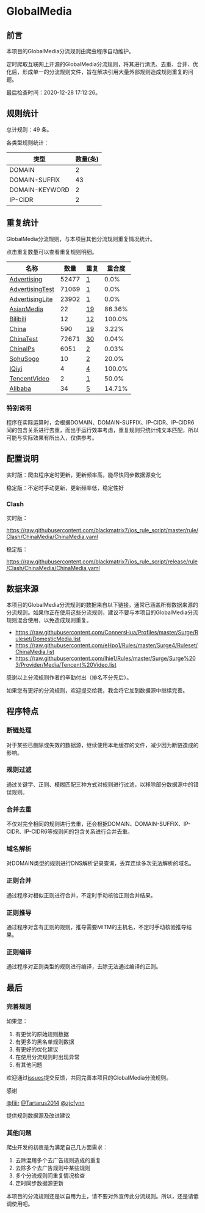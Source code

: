 # GlobalMedia

## 前言

本项目的GlobalMedia分流规则由爬虫程序自动维护。

定时爬取互联网上开源的GlobalMedia分流规则，将其进行清洗、去重、合并、优化后，形成单一的分流规则文件，旨在解决引用大量外部规则造成规则重复的问题。




最后检查时间：2020-12-28 17:12:26。

## 规则统计

总计规则：49 条。

各类型规则统计：

| 类型 | 数量(条) |
| ---- | ---- |
| DOMAIN | 2 |
| DOMAIN-SUFFIX | 43 |
| DOMAIN-KEYWORD | 2 |
| IP-CIDR | 2 |
## 重复统计

GlobalMedia分流规则，与本项目其他分流规则重复情况统计。

点击重复数量可以查看重复规则明细。

| 名称 | 数量 | 重复 | 重合度 |
| ---- | ---- | ---- | ------ |
|  [Advertising](https://github.com/blackmatrix7/ios_rule_script/tree/master/rule/Clash/Advertising)    | 52477   | [1](https://raw.githubusercontent.com/blackmatrix7/ios_rule_script/master/rule/Clash/ChinaMedia/Repeat.list)   |   0.0% |
|  [AdvertisingTest](https://github.com/blackmatrix7/ios_rule_script/tree/master/rule/Clash/AdvertisingTest)    | 71069   | [1](https://raw.githubusercontent.com/blackmatrix7/ios_rule_script/master/rule/Clash/ChinaMedia/Repeat.list)   |   0.0% |
|  [AdvertisingLite](https://github.com/blackmatrix7/ios_rule_script/tree/master/rule/Clash/AdvertisingLite)    | 23902   | [1](https://raw.githubusercontent.com/blackmatrix7/ios_rule_script/master/rule/Clash/ChinaMedia/Repeat.list)   |   0.0% |
|  [AsianMedia](https://github.com/blackmatrix7/ios_rule_script/tree/master/rule/Clash/AsianMedia)    | 22   | [19](https://raw.githubusercontent.com/blackmatrix7/ios_rule_script/master/rule/Clash/ChinaMedia/Repeat.list)   |   86.36% |
|  [Bilibili](https://github.com/blackmatrix7/ios_rule_script/tree/master/rule/Clash/Bilibili)    | 12   | [12](https://raw.githubusercontent.com/blackmatrix7/ios_rule_script/master/rule/Clash/ChinaMedia/Repeat.list)   |   100.0% |
|  [China](https://github.com/blackmatrix7/ios_rule_script/tree/master/rule/Clash/China)    | 590   | [19](https://raw.githubusercontent.com/blackmatrix7/ios_rule_script/master/rule/Clash/ChinaMedia/Repeat.list)   |   3.22% |
|  [ChinaTest](https://github.com/blackmatrix7/ios_rule_script/tree/master/rule/Clash/ChinaTest)    | 72671   | [30](https://raw.githubusercontent.com/blackmatrix7/ios_rule_script/master/rule/Clash/ChinaMedia/Repeat.list)   |   0.04% |
|  [ChinaIPs](https://github.com/blackmatrix7/ios_rule_script/tree/master/rule/Clash/ChinaIPs)    | 6051   | [2](https://raw.githubusercontent.com/blackmatrix7/ios_rule_script/master/rule/Clash/ChinaMedia/Repeat.list)   |   0.03% |
|  [SohuSogo](https://github.com/blackmatrix7/ios_rule_script/tree/master/rule/Clash/SohuSogo)    | 10   | [2](https://raw.githubusercontent.com/blackmatrix7/ios_rule_script/master/rule/Clash/ChinaMedia/Repeat.list)   |   20.0% |
|  [IQiyi](https://github.com/blackmatrix7/ios_rule_script/tree/master/rule/Clash/IQiyi)    | 4   | [4](https://raw.githubusercontent.com/blackmatrix7/ios_rule_script/master/rule/Clash/ChinaMedia/Repeat.list)   |   100.0% |
|  [TencentVideo](https://github.com/blackmatrix7/ios_rule_script/tree/master/rule/Clash/TencentVideo)    | 2   | [1](https://raw.githubusercontent.com/blackmatrix7/ios_rule_script/master/rule/Clash/ChinaMedia/Repeat.list)   |   50.0% |
|  [Alibaba](https://github.com/blackmatrix7/ios_rule_script/tree/master/rule/Clash/Alibaba)    | 34   | [5](https://raw.githubusercontent.com/blackmatrix7/ios_rule_script/master/rule/Clash/ChinaMedia/Repeat.list)   |   14.71% |
### 特别说明
程序在实际运算时，会根据DOMAIN、DOMAIN-SUFFIX、IP-CIDR、IP-CIDR6间的包含关系进行去重，而出于运行效率考虑，重复规则只统计纯文本匹配，所以可能与实际效果有所出入，仅供参考。

## 配置说明

实时版：爬虫程序定时更新，更新频率高，能尽快同步数据源变化

稳定版：不定时手动更新，更新频率低，稳定性好

### Clash 
实时版：

https://raw.githubusercontent.com/blackmatrix7/ios_rule_script/master/rule/Clash/ChinaMedia/ChinaMedia.yaml

稳定版：

https://raw.githubusercontent.com/blackmatrix7/ios_rule_script/release/rule/Clash/ChinaMedia/ChinaMedia.yaml

## 数据来源

本项目的GlobalMedia分流规则的数据来自以下链接，通常已涵盖所有数据来源的分流规则。如果你正在使用这些分流规则，建议不要与本项目的GlobalMedia分流规则混合使用，以免造成规则重复。

- https://raw.githubusercontent.com/ConnersHua/Profiles/master/Surge/Ruleset/DomesticMedia.list
- https://raw.githubusercontent.com/eHpo1/Rules/master/Surge4/Ruleset/ChinaMedia.list
- https://raw.githubusercontent.com/lhie1/Rules/master/Surge/Surge%203/Provider/Media/Tencent%20Video.list


感谢以上分流规则作者的辛勤付出（排名不分先后）。

如果您有更好的分流规则，欢迎提交给我，我会将它加到数据源中继续完善。

## 程序特点

### 断链处理

对于某些已删除或失效的数据源，继续使用本地缓存的文件，减少因为断链造成的影响。

### 规则过滤

通过关键字、正则、模糊匹配三种方式对规则进行过滤，以移除部分数据源中的错误规则。

### 合并去重

不仅对完全相同的规则进行去重，还会根据DOMAIN、DOMAIN-SUFFIX、IP-CIDR、IP-CIDR6等规则间的包含关系进行合并去重。

### 域名解析

对DOMAIN类型的规则进行DNS解析记录查询，丢弃连续多次无法解析的域名。

### 正则合并

通过程序对相似正则进行合并，不定时手动核验正则合并结果。

### 正则推导

通过程序对含有正则的规则，推导需要MITM的主机名，不定时手动核验推导结果。

### 正则编译

通过程序对正则类型的规则进行编译，去除无法通过编译的正则。

## 最后

### 完善规则

如果您：

1. 有更优的原始规则数据
2. 有更多的黑名单规则数据
3. 有更好的优化建议
4. 在使用分流规则时出现异常
5. 有其他问题

欢迎通过[issues](https://github.com/blackmatrix7/ios_rule_script/issues/new)提交反馈，共同完善本项目的GlobalMedia分流规则。

感谢

[@fiiir](https://github.com/fiiir) [@Tartarus2014](https://github.com/Tartarus2014) [@zjcfynn](https://github.com/zjcfynn) 

提供规则数据源及改进建议

### 其他问题

爬虫开发的初衷是为满足自己几方面需求：

1. 去除混用多个去广告规则造成的重复
2. 去除多个去广告规则中某些规则
3. 多个分流规则间重复情况检查
4. 定时同步数据源更新

本项目的分流规则还是以自用为主，请不要对外宣传此分流规则。所以，还是请低调使用吧。